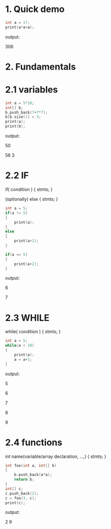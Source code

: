 
# 1. Quick demo
``` c++
int a = 17;
print(a*a+a);
```
output:

306

# 2. Fundamentals
# 2.1 variables
``` c++
int a = 5*10;
int[] b;
b.push_back(7+7*7);
b[b.size()] = 3;
print(a);
print(b);
```
output: 

50 

56 3

# 2.2 IF
if( condition ) { stmts; } 

(optionally) else { stmts; }
``` c++
int a = 5;
if(a != 5)
{
	print(a);
}
else
{
	print(a+1);
}

if(a == 5)
{
	print(a+2);
}
```
output: 

6

7

# 2.3 WHILE
while( condition ) { stmts; }
``` c++
int a = 5;
while(a < 10)
{
	print(a);
	a = a+1;
}
```
output:

5

6

7

8

9


# 2.4 functions
int name(variable/array declaration, ...,)
{
	stmts;
}

``` c++
int foo(int a, int[] b)
{
	b.push_back(a*a);
	return b;
}
int[] c;
c.push_back(2);
c = foo(3, c);
print(c);
```
output:

2 9

